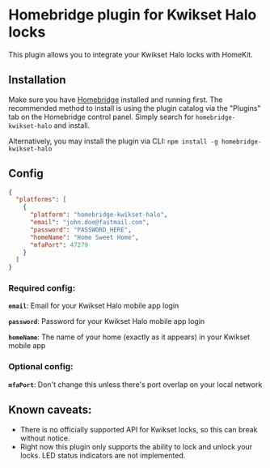 # Homebridge plugin for Kwikset Halo locks

This plugin allows you to integrate your Kwikset Halo locks with HomeKit.

## Installation

Make sure you have [Homebridge](https://github.com/homebridge/homebridge) installed and running first.
The recommended method to install is using the plugin catalog via the "Plugins" tab on the Homebridge control panel. Simply search for `homebridge-kwikset-halo` and install.

Alternatively, you may install the plugin via CLI:
`npm install -g homebridge-kwikset-halo`

## Config

```json
{
  "platforms": [
    {
      "platform": "homebridge-kwikset-halo",
      "email": "john.doe@fastmail.com",
      "password": "PASSWORD_HERE",
      "homeName": "Home Sweet Home",
      "mfaPort": 47279
    }
  ]
}
```

### Required config:

**`email`**: Email for your Kwikset Halo mobile app login

**`password`**: Password for your Kwikset Halo mobile app login

**`homeName`**: The name of your home (exactly as it appears) in your Kwikset mobile app

### Optional config:

**`mfaPort`**: Don't change this unless there's port overlap on your local network

## Known caveats:

- There is no officially supported API for Kwikset locks, so this can break without notice.
- Right now this plugin only supports the ability to lock and unlock your locks. LED status indicators are not implemented.
